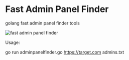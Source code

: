# Fast Admin Panel Finder
golang fast admin panel finder tools

![fast admin panel finder](https://github.com/dursunkatar/admin-panel-finder/blob/master/screen.jpg)


Usage:

go run adminpanelfinder.go https://target.com admins.txt

